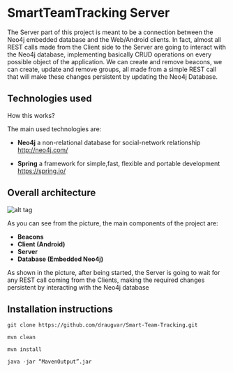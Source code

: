 # SmartTeamTracking Server

The Server part of this project is meant to be a connection between the Neo4j embedded database and the Web/Android clients.
In fact, almost all REST calls made from the Client side to the Server are going to interact with the Neo4j database, implementing basically CRUD operations on every possible object of the application. We can create and remove beacons, we can create, update and remove groups, all made from a simple REST call that will make these changes persistent by updating the Neo4j Database.


## Technologies used 

How this works?

The main used technologies are:

+ **Neo4j**
a non-relational database for social-network relationship
http://neo4j.com/

+ **Spring**
a framework for simple,fast, flexible and portable development
https://spring.io/


## Overall architecture 


![alt tag](http://i.imgur.com/6Djz7NX.png)

As you can see from the picture, the main components of the project are:

+ **Beacons**
+ **Client (Android)**
+ **Server**
+ **Database (Embedded Neo4j)**

As shown in the picture, after being started, the Server is going to wait for any REST call coming from the Clients, making the required changes persistent by interacting with the Neo4j database


## Installation instructions

`git clone https://github.com/draugvar/Smart-Team-Tracking.git`

`mvn clean`

`mvn install`

`java -jar “MavenOutput”.jar`
